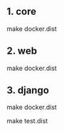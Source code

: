 ## 1. core

make docker.dist

## 2. web

make docker.dist

## 3. django

make docker.dist

make test.dist

